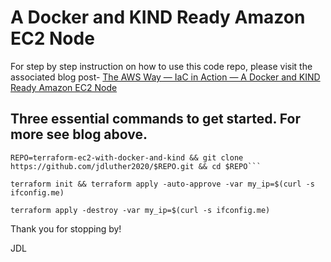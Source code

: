 # A Docker and KIND Ready Amazon EC2 Node
For step by step instruction on how to use this code repo, please visit the associated blog post- [The AWS Way — IaC in Action — A Docker and KIND Ready Amazon EC2 Node](https://medium.com/the-aws-way/the-aws-way-iac-in-action-a-docker-and-kind-ready-amazon-ec2-node-a0e2d907f9ec)

##  Three essential commands to get started. For more see blog above.
```
REPO=terraform-ec2-with-docker-and-kind && git clone https://github.com/jdluther2020/$REPO.git && cd $REPO```

terraform init && terraform apply -auto-approve -var my_ip=$(curl -s ifconfig.me)

terraform apply -destroy -var my_ip=$(curl -s ifconfig.me)
```

Thank you for stopping by!

JDL
